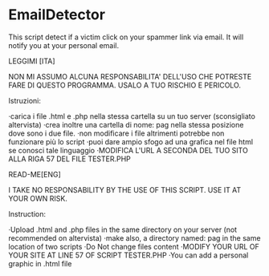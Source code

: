 # EmailDetector
This script detect if a victim click on your spammer link via email. It will notify you at your personal email.

LEGGIMI [ITA] 

NON MI ASSUMO ALCUNA RESPONSABILITA' DELL'USO CHE POTRESTE FARE DI QUESTO PROGRAMMA. USALO A TUO RISCHIO E PERICOLO.

Istruzioni:

·carica i file .html e .php nella stessa cartella su un tuo server (sconsigliato altervista)
·crea inoltre una cartella di nome: pag nella stessa posizione dove sono i due file.
·non modificare i file altrimenti potrebbe non funzionare più lo script
·puoi dare ampio sfogo ad una grafica nel file html se conosci tale linguaggio
·MODIFICA L'URL A SECONDA DEL TUO SITO ALLA RIGA 57 DEL FILE TESTER.PHP


READ-ME[ENG]

I TAKE NO RESPONSABILITY BY THE USE OF THIS SCRIPT. USE IT AT YOUR OWN RISK.

Instruction:

·Upload .html and .php files in the same directory on your server (not recommended on altervista)
·make also, a directory named: pag in the same location of two scripts
·Do Not change files content
·MODIFY YOUR URL OF YOUR SITE AT LINE 57 OF SCRIPT TESTER.PHP
·You can add a personal graphic in .html file
